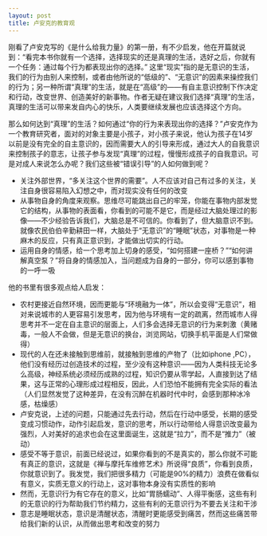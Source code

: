 ```yaml
---
layout: post
title: 卢安克的教育观
---
```

刚看了卢安克写的《是什么给我力量》的第一册，有不少启发，他在开篇就说到：“看完本书你就有一个选择，选择现实的还是真理的生活，选好之后，你就有一个任务：通过每个行为都表现出你的选择。”  这里“现实”指的是无意识的生活，我们的行为由别人来控制，或者由他所说的“低级的”、“无意识”的因素来操控我们的行为；另一种所谓“真理”的生活，就是在“高级”的——有自主意识控制下作决定和行动，改变世界、创造美好的新事物。作者无疑在建议我们选择“真理”的生活，真理的生活可以带来发自内心的快乐，人类要继续发展也应该选择这个方向。  

那么如何达到“真理”的生活？如何通过“你的行为来表现出你的选择？”卢安克作为一个教育研究者，面对的对象主要是小孩子，对小孩子来说，他认为孩子在14岁以前是没有完全的自主意识的，因而需要大人的引导来形成，通过大人的自我意识来控制孩子的意志，让孩子参与发现“真理”的过程，慢慢形成孩子的自我意识。可是对成人来说怎么办呢？我们这些被“错误引导”的人如何做到呢？  

* 关注外部世界，“多关注这个世界的需要”。人不应该对自己有过多的关注，关注自身很容易陷入幻想之中，而对现实没有任何的改变  
* 从事物自身的角度来观察。思维尽可能跳出自己的牢笼，你能在事物内部发觉它的结构，从事物的表面看，你看到的可能不是它，而是经过大脑处理过的影像——不少经验告诉我们，大脑总是不可信的。你看到了，但大脑意识不到。就像农民伯伯辛勤耕田一样，大脑处于“无意识”的“睡眠”状态，对事物是一种麻木的反应，只有真正意识到，才能做出切实的行动。  
* 运用自身的情感，给一个思考加上切身的感受，“如何搭建一座桥？”“如何讲解真空泵？”将自身的情感加入，当问题成为自身的一部分，你可以感到事物的一呼一吸  

他的书里有很多观点给人启发：  

* 农村更接近自然环境，因而更能与“环境融为一体”，所以会变得“无意识”，相对来说城市的人更容易引发思考，因为他与环境有一定的疏离，然而城市人得思考并不一定在自主意识的层面上，人们多会选择无意识的行为来刺激（黄赌毒，一般人不会做，但是无意识的换台，浏览网站，切换手机平面是人们常做得）  
* 现代的人在还未接触到思维前，就接触到思维的产物了（比如iphone ,PC），他们没有经历过创造技术的过程，至少没有这种意识——因为人类科技无论多么高级，神经系统必须经历成熟的过程，知识仍要从零学起，人直接到达了结果，这与正常的心理形成过程相反，因此，人们恐怕不能拥有完全实际的看法（人们显然发觉了这种差异，在没有沉醉在机器时代中时，会感到那种冰冷感，枯燥感）  
* 卢安克说，上述的问题，只能通过先去行动，然后在行动中感受，长期的感受变成习惯动作，动作引起启发，意识的思考，所以行动带给人得意识改变最为强烈，人对美好的追求也会在这里面诞生，这就是“拉力”，而不是“推力”（被动）  
* 感受不等于意识，前面已经说过，如果你看到的不是真实的，那么你就不可能有真正的意识，这就是《禅与摩托车维修艺术》所说得“良质”，你看到良质，你就意识到了。我发觉，我们把很多精力（可能是90%的精力）浪费在做看似有意义，实质无意义的行动上，这对事物本身没有实质性的影响  
*   然而，无意识行为有它存在的意义，比如“胃肠蠕动”、人得平衡感，这些有利的无意识的行为帮助我们节约精力，这些有利的无意识行为不要去关注和干涉  
* 意志是睡眠状态，意识是清醒状态，清醒时更能感受到痛苦，然而这些痛苦带给我们新的认识，从而做出思考和改变的努力  

